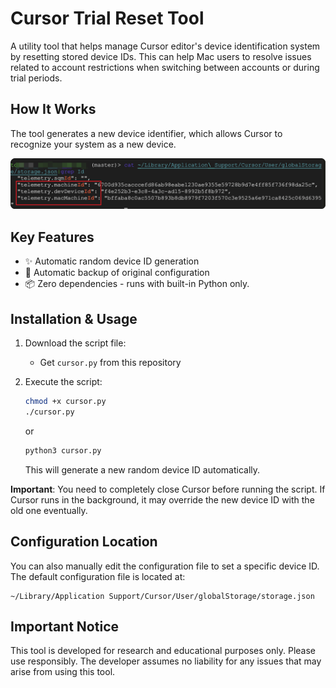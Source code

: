 # Cursor Trial Reset Tool

A utility tool that helps manage Cursor editor's device identification system by resetting stored device IDs. This can help Mac users to resolve issues related to account restrictions when switching between accounts or during trial periods.

## How It Works

The tool generates a new device identifier, which allows Cursor to recognize your system as a new device.

![Device ID Management](./public/ids.png)

## Key Features

- ✨ Automatic random device ID generation
- 🔄 Automatic backup of original configuration
- 📦 Zero dependencies - runs with built-in Python only.

## Installation & Usage

1. Download the script file:
   - Get `cursor.py` from this repository

2. Execute the script:
   ```bash
   chmod +x cursor.py
   ./cursor.py
   ```
   or
   ```bash
   python3 cursor.py
   ```
   This will generate a new random device ID automatically.

**Important**: You need to completely close Cursor before running the script. If Cursor runs in the background, it may override the new device ID with the old one eventually.

## Configuration Location
You can also manually edit the configuration file to set a specific device ID. The default configuration file is located at:
```
~/Library/Application Support/Cursor/User/globalStorage/storage.json
```

## Important Notice

This tool is developed for research and educational purposes only. Please use responsibly. The developer assumes no liability for any issues that may arise from using this tool.

